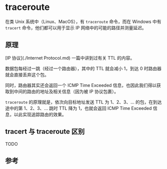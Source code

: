 # traceroute

在类 Unix 系统中（Linux、MacOS），有 `traceroute` 命令，而在 Windows 中有 `tracert` 命令，他们都可以用于显示 IP 网络中的可能的路径并测量延迟。

## 原理

[IP 协议](./Internet Protocol.md) 一篇中讲到过有关 TTL 的内容。

数据包每经过一跳（经过一个路由器），其中的 TTL 就会减小 1，到达 0 时路由器就会直接丢弃这个包。

同时，路由器其实还会返回一个 ICMP Time Exceeded 信息，也因此我们得以获取到中间的路由的地址及相关信息（因为被 IP 协议包裹）。

`traceroute` 的原理就是，依次向目标地址发送 TTL 为 1、2、3、... 的包，在到达途中的第 1、2、3、... 跳时 TTL 降为 1，也就会返回 ICMP Time Exceeded 信息，以此实现追踪路由的效果。

## tracert 与 traceroute 区别

TODO

## 参考

[^1]: https://en.wikipedia.org/wiki/Traceroute
